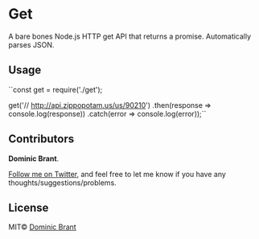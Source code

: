 # Get

A bare bones Node.js HTTP get API that returns a promise. Automatically parses JSON.

## Usage

``const get = require('./get');

get('// http://api.zippopotam.us/us/90210')
.then(response => console.log(response))
.catch(error => console.log(error));``

## Contributors

**Dominic Brant**.

[Follow me on Twitter](https://twitter.com/dombrant), and feel free to let me know if you have any thoughts/suggestions/problems.

## License

MIT© [Dominic Brant](http://dombrant.com)
